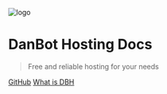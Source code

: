 ![logo](https://images-ext-1.discordapp.net/external/0zqCyPrkkACRB5OvP77WqA-EvGuL_puzVvhQZ7o68Ps/https/cdn.discordapp.com/icons/639477525927690240/a_49d7c78e2c9cf025e1089fac1542ea94.gif)

# DanBot Hosting Docs

> Free and reliable hosting for your needs

[GitHub](https://github.com/tolisdev/DanbotHostingDocs)
[What is DBH](#what-is-danbot-hosting)